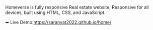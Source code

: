 Homeverse is fully responsive Real estate website,
Responsive for all devices, built using HTML, CSS, and JavaScript.

➥ Live Demo:https://saranyat2022.github.io/home/
